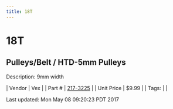 ```yaml
---
title: 18T
---
```


# 18T
## Pulleys/Belt / HTD-5mm Pulleys
Description: 	9mm width 

| Vendor | Vex | 
| Part # | [217-3225](http://www.vexrobotics.com/vexpro/motion/belts-and-pulleys/htdpulleys.html) | 
| Unit Price | $9.99 | 
| Tags: |  | 

Last updated: Mon May 08 09:20:23 PDT 2017